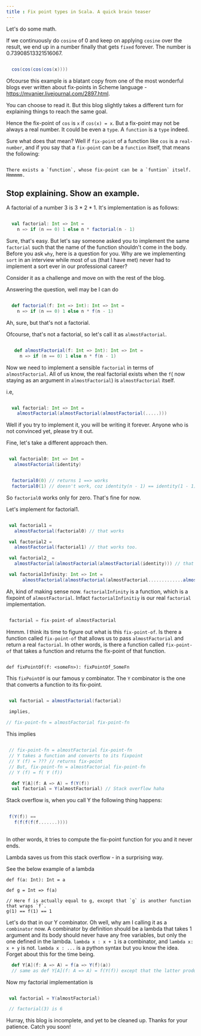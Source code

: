 ```yaml
---
title : Fix point types in Scala. A quick brain teaser
---
```


Let's do some math.

If we continuously do `cosine` of 0 and keep on applying `cosine` over the result, we end up in a number finally
that gets `fixed` forever. The number is 0.73908513321516067.

```scala

  cos(cos(cos(cos(x))))


```

Ofcourse this example is a blatant copy from one of the
most wonderful blogs ever written about fix-points in Scheme language - https://mvanier.livejournal.com/2897.html.

You can choose to read it. But this blog slightly takes a different turn for explaining things to reach the same goal.


Hence the fix-point of `cos` is `x` if `cos(x) = x`. But a fix-point may not be always a real number. It could be even a `type`. 
A `function` is a `type` indeed.

Sure what does that mean? Well if `fix-point` of a function like `cos` is a `real-number`, and if you say that a `fix-point` can be a `function` itself,
that means the following:

```

There exists a `function`, whose fix-point can be a `funtion` itself. Hmmmmm. 

```

## Stop explaining. Show an example.

A factorial of a number 3 is 3 * 2 * 1. It's implementation is as follows:

```scala

  val factorial: Int => Int = 
    n => if (n == 0) 1 else n * factorial(n - 1)

```

Sure, that's easy. But let's say someone asked you to implement the same `factorial` such that the name of the function
shouldn't come in the body. Before you ask `why`, here is a question for you. Why are we implementing `sort` in an interview
while most of us (that I have met) never had to implement a sort ever in our professional career? 

Consider it as a challenge and move on with the rest of the blog.

Answering the question, well may be I can do

```scala

  def factorial(f: Int => Int): Int => Int = 
    n => if (n == 0) 1 else n * f(n - 1)

```

Ah, sure, but that's not a factorial.

Ofcourse, that's not a factorial, so let's call it as `almostFactorial`.

```scala

   def almostFactorial(f: Int => Int): Int => Int = 
     n => if (n == 0) 1 else n * f(n - 1)

```

Now we need to implement a sensible `factorial` in terms of `almostFactorial`. 
All of us know, the real factorial exists when the `f`( now staying as an argument in `almostFactorial`) is `almostFactorial` itself.

i.e, 

```scala

  val factorial: Int => Int = 
    almostFactorial(almostFactorial(almostFactorial(.....)))

```

Well if you try to implement it, you will be writing it forever. Anyone who is not convinced yet, please try it out.

Fine, let's take a different approach then.

```scala

 val factorial0: Int => Int = 
   almostFactorial(identity)

```

```scala

  factorial0(0) // returns 1 ==> works
  factorial0(1) // doesn't work, coz identity(n - 1) == identity(1 - 1) == identity(0) == 0
```

So `factorial0` works only for zero. That's fine for now.

Let's implement for factorial1.


```scala

 val factorial1 = 
   almostFactorial(factorial0) // that works

 val factorial2 = 
   almostFactorial(factorial1) // that works too.

 val factorial2_ = 
   almostFactorial(almostFactorial(almostFactorial(identity))) // that works too.

 val factorialInfinity: Int => Int = 
      almostFactorial(almostFactorial(almostFactorial.............almostFactorial(.........))) // forever

```

Ah, kind of making sense now. `factorialInfinity` is a function, which is a fixpoint of `almostFactorial`.
Infact `factorialInfinitiy` is our real `factorial` implementation.

```scala

 factorial = fix-point-of almostFactorial

```

Hmmm. I think its time to figure out what is this `fix-point-of`. Is there a function called `fix-point-of` that allows us to pass
`almostFactorial` and return a real `factorial`. In other words, is there a function called `fix-point-of` that takes a function
and returns the fix-point of that function.


```

def fixPointOf(f: <someFn>): fixPointOf_SomeFn

```

This `fixPointOf` is our famous y combinator. The `Y` combinator is the one that converts a function to its fix-point.


```scala

 val factorial = almostFactorial(factorial)

 implies,
 
// fix-point-fn = almostFactorial fix-point-fn


```

This implies

```scala

 // fix-point-fn = almostFactorial fix-point-fn
 // Y takes a function and converts to its fixpoint
 // Y (f) = ??? // returns fix-point
 // But, fix-point-fn = almostFactorial fix-point-fn
 // Y (f) = f( Y (f))

  def Y[A](f: A => A) = f(Y(f))
  val factorial = Y(almostFactorial) // Stack overflow haha

```

Stack overflow is, when you call Y the following thing happens:


```scala
 
 f(Y(f)) == 
   f(f(f(f(f.......))))
  

```
In other words, it tries to compute the fix-point function for you and it never ends. 

Lambda saves us from this stack overflow - in a surprising way.

See the below example of a lambda

```
def f(a: Int): Int = a

def g = Int => f(a)

// Here f is actually equal to g, except that `g` is another function that wraps `f`.
g(1) == f(1) == 1

```

Let's do that in our Y combinator. Oh well, why am I calling it as a `combinator` now. 
A combinator by definition should be a lambda that takes 1 argument and its body should never have any free variables,
but only the one defined in the lambda. `lambda x : x + 1` is a combinator, and `lambda x: x + y` is not. `lambda x : ...` is a python syntax
but you know the idea. Forget about this for the time being.


```scala
  def Y[A](f: A => A) = f(a => Y(f)(a))
  // same as def Y[A](f: A => A) = f(Y(f)) except that the latter produces stack overflow. See for yourself why.

```

Now my factorial implementation is

```scala

 val factorial = Y(almostFactorial)

 // factorial(3) is 6
```

Hurray, this blog is incomplete, and yet to be cleaned up. Thanks for your patience. Catch you soon!